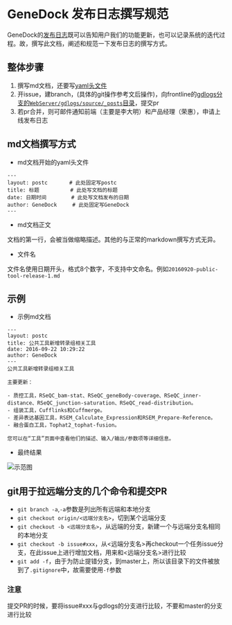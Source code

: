 # GeneDock 发布日志撰写规范

GeneDock的[发布日志](https://genedock.com/logs/)既可以告知用户我们的功能更新，也可以记录系统的迭代过程。故，撰写此文档，阐述和规范一下发布日志的撰写方式。

## 整体步骤

1. 撰写md文档，还要写[yaml头文件](http://jekyllrb.com/docs/frontmatter/)
2. 开issue，建branch，(具体的git操作参考文后操作)，向frontline的[gdlogs分支的`WebServer/gdlogs/source/_posts`目录](https://github.com/genedock/frontline/tree/gdlogs/WebServer/gdlogs/source/_posts)，提交pr
3. 若pr合并，则可邮件通知前端（主要是李大明）和产品经理（荣惠），申请上线发布日志

## md文档撰写方式

- md文档开始的yaml头文件

```
---
layout: postc       # 此处固定写postc
title: 标题          # 此处写文档的标题
date: 日期时间        # 此处写文档发布的日期
author: GeneDock     # 此处固定写GeneDock
---
```

- md文档正文

文档的第一行，会被当做缩略描述。其他的与正常的markdown撰写方式无异。

- 文件名

文件名使用日期开头，格式8个数字，不支持中文命名。例如`20160920-public-tool-release-1.md`


## 示例

- 示例md文档

```
---
layout: postc
title: 公共工具新增转录组相关工具
date: 2016-09-22 10:29:22
author: GeneDock
---
公共工具新增转录组相关工具

主要更新：

- 质控工具，RSeQC_bam-stat、RSeQC_geneBody-coverage、RSeQC_inner-distance、RSeQC_junction-saturation、RSeQC_read-distribution。
- 组装工具，Cufflinks和Cuffmerge。
- 差异表达基因工具，RSEM_Calculate_Expression和RSEM_Prepare-Reference。
- 融合蛋白工具，Tophat2_tophat-fusion。

您可以在“工具”页面中查看他们的描述、输入/输出/参数项等详细信息。

```

- 最终结果

![示范图](http://ww2.sinaimg.cn/large/a9c2d1f2jw1f86us8yooij20t90j6n0h.jpg)

## git用于拉远端分支的几个命令和提交PR

- `git branch -a`,`-a`参数是列出所有远端和本地分支
- `git checkout origin/<远端分支名>`，切到某个远端分支
- `git checkout -b <远端分支名>`，从远端的分支，新建一个与远端分支名相同的本地分支
- `git checkout -b issue#xxx`，从<远端分支名>再checkout一个任务issue分支，在此issue上进行增加文档，用来和<远端分支名>进行比较
- `git add -f`，由于为防止提错分支，到master上，所以该目录下的文件被放到了`.gitignore`中，故需要使用`-f`参数

### 注意
提交PR的时候，要将issue#xxx与gdlogs的分支进行比较，不要和master的分支进行比较
